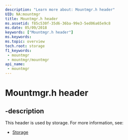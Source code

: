 ```yaml
---
description: "Learn more about: Mountmgr.h header"
UID: NA:mountmgr
title: Mountmgr.h header
ms.assetid: f85c530f-35d6-36ba-99e3-5ed06a65e9c8
ms.date: 05/09/2018
keywords: ["Mountmgr.h header"]
ms.keywords: 
ms.topic: overview
tech.root: storage
f1_keywords:
 - mountmgr
 - mountmgr/mountmgr
api_name:
 - mountmgr
---
```


# Mountmgr.h header


## -description

This header is used by storage. For more information, see:

- [Storage](../_storage/index.md)

